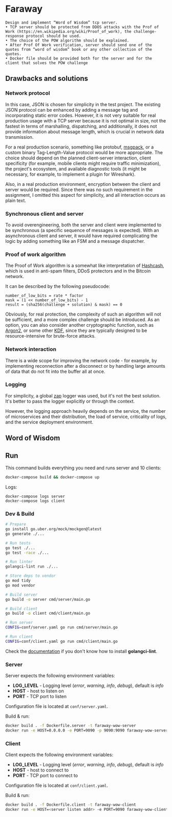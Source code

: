 # Faraway

```
Design and implement “Word of Wisdom” tcp server.
• TCP server should be protected from DDOS attacks with the Prof of Work (https://en.wikipedia.org/wiki/Proof_of_work), the challenge-response protocol should be used.
• The choice of the POW algorithm should be explained.
• After Prof Of Work verification, server should send one of the quotes from “word of wisdom” book or any other collection of the quotes.
• Docker file should be provided both for the server and for the client that solves the POW challenge
```

## Drawbacks and solutions

### Network protocol

In this case, JSON is chosen for simplicity in the test project. The existing JSON protocol can be enhanced by adding a message tag and incorporating static error codes. However, it is not very suitable for real production usage with a TCP server because it is not optimal in size, not the fastest in terms of marshalling, dispatching, and additionally, it does not provide information about message length, which is crucial in network data transmission.

For a real production scenario, something like protobuf, [msgpack](https://msgpack.org), or a custom binary Tag-Length-Value protocol would be more appropriate. The choice should depend on the planned client-server interaction, client specificity (for example, mobile clients might require traffic minimization), the project's ecosystem, and available diagnostic tools (it might be necessary, for example, to implement a plugin for Wireshark).

Also, in a real production environment, encryption between the client and server would be required. Since there was no such requirement in the assignment, I omitted this aspect for simplicity, and all interaction occurs as plain text.

### Synchronous client and server

To avoid overengineering, both the server and client were implemented to be synchronous (a specific sequence of messages is expected). With an asynchronous client and server, it would have required complicating the logic by adding something like an FSM and a message dispatcher.

### Proof of work algorithm

The Proof of Work algorithm is a somewhat like interpretation of [Hashcash](https://en.wikipedia.org/wiki/Hashcash), which is used in anti-spam filters, DDoS protectors and in the Bitcoin network.

It can be described by the following pseudocode:
```
number_of_low_bits = rate * factor
mask = (1 << number_of_low_bits) - 1
result = (sha256(challenge + solution) & mask) == 0
```

Obviously, for real protection, the complexity of such an algorithm will not be sufficient, and a more complex challenge should be introduced. As an option, you can also consider another cryptographic function, such as [Argon2](https://en.wikipedia.org/wiki/Argon2), or some other [KDF](https://en.wikipedia.org/wiki/Key_derivation_function), since they are typically designed to be resource-intensive for brute-force attacks.

### Network interaction
There is a wide scope for improving the network code - for example, by implementing reconnection after a disconnect or by handling large amounts of data that do not fit into the buffer all at once.

### Logging

For simplicity, a global [zap](https://github.com/uber-go/zap) logger was used, but it's not the best solution. It's better to pass the logger explicitly or through the context.

However, the logging approach heavily depends on the service, the number of microservices and their distribution, the load of service, criticality of logs, and the service deployment environment.

## Word of Wisdom

## Run

This command builds everything you need and runs server and 10 clients:
```sh
docker-compose build && docker-compose up
```

Logs:
```
docker-compose logs server
docker-compose logs client
```


### Dev & Build

```sh
# Prepare
go install go.uber.org/mock/mockgen@latest
go generate ./...

# Run tests
go test ./...
go test -race ./...

# Run linter
golangci-lint run ./...

# Store deps to vendor 
go mod tidy
go mod vendor

# Build server
go build -o server cmd/server/main.go

# Build client
go build -o client cmd/client/main.go

# Run server
CONFIG=conf/server.yaml go run cmd/server/main.go

# Run client
CONFIG=conf/client.yaml go run cmd/client/main.go
```

Check the [documentation](https://golangci-lint.run/welcome/install/#local-installation) if you don't know how to install **golangci-lint**.

### Server
Server expects the following environment variables:
  - **LOG_LEVEL** - Logging level (*error*, *warning*, *info*, *debug*), default is *info*
  - **HOST** - host to listen on
  - **PORT** - TCP port to listen

Configuration file is located at `conf/server.yaml`.

Build & run:
```sh
docker build . -f Dockerfile.server -t faraway-wow-server
docker run -e HOST=0.0.0.0 -e PORT=9090 -p 9090:9090 faraway-wow-server
```

### Client
Client expects the following environment variables:
  - **LOG_LEVEL** - Logging level (*error*, *warning*, *info*, *debug*), default is *info*
  - **HOST** - host to connect to
  - **PORT** - TCP port to connect to

Configuration file is located at `conf/client.yaml`.

Build & run:
```sh
docker build . -f Dockerfile.client -t faraway-wow-client
docker run -e HOST=<server listen addr> -e PORT=9090 faraway-wow-client
```
